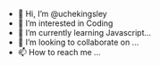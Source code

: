 - 👋 Hi, I’m @uchekingsley
- 👀 I’m interested in Coding 
- 🌱 I’m currently learning Javascript...
- 💞️ I’m looking to collaborate on ...
- 📫 How to reach me ...

<!---
uchekingsley/uchekingsley is a ✨ special ✨ repository because its `README.md` (this file) appears on your GitHub profile.
You can click the Preview link to take a look at your changes.
--->
